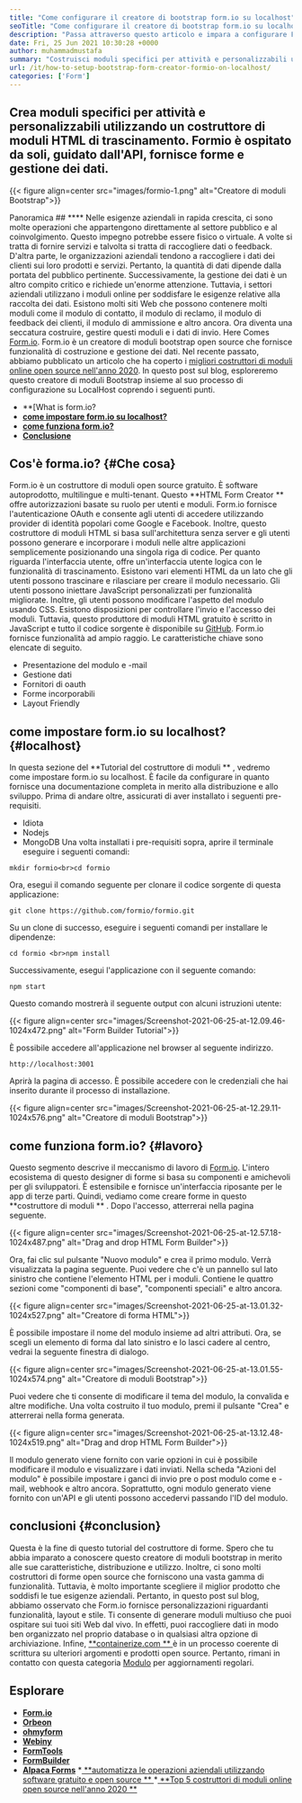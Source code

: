 ```yaml
---
title: "Come configurare il creatore di bootstrap form.io su localhost" 
seoTitle: "Come configurare il creatore di bootstrap form.io su localhost" 
description: "Passa attraverso questo articolo e impara a configurare Formio su LocalHost. Questo creatore di moduli Bootstrap è gratuito, estensibile e offre integrazioni di terze parti." 
date: Fri, 25 Jun 2021 10:30:28 +0000
author: muhammadmustafa
summary: "Costruisci moduli specifici per attività e personalizzabili utilizzando un costruttore di moduli HTML di trascinamento. Formio è ospitato da soli, guidato dall'API, fornisce forme e gestione dei dati." 
url: /it/how-to-setup-bootstrap-form-creator-formio-on-localhost/
categories: ['Form']
---
```


## Crea moduli specifici per attività e personalizzabili utilizzando un costruttore di moduli HTML di trascinamento. Formio è ospitato da soli, guidato dall'API, fornisce forme e gestione dei dati.

{{< figure align=center src="images/formio-1.png" alt="Creatore di moduli Bootstrap">}}


Panoramica ##  **** 
Nelle esigenze aziendali in rapida crescita, ci sono molte operazioni che appartengono direttamente al settore pubblico e al coinvolgimento. Questo impegno potrebbe essere fisico o virtuale. A volte si tratta di fornire servizi e talvolta si tratta di raccogliere dati o feedback. D'altra parte, le organizzazioni aziendali tendono a raccogliere i dati dei clienti sui loro prodotti e servizi. Pertanto, la quantità di dati dipende dalla portata del pubblico pertinente. Successivamente, la gestione dei dati è un altro compito critico e richiede un'enorme attenzione.
Tuttavia, i settori aziendali utilizzano i moduli online per soddisfare le esigenze relative alla raccolta dei dati. Esistono molti siti Web che possono contenere molti moduli come il modulo di contatto, il modulo di reclamo, il modulo di feedback dei clienti, il modulo di ammissione e altro ancora. Ora diventa una seccatura costruire, gestire questi moduli e i dati di invio. Here Comes [Form.io][1]. Form.io è un creatore di moduli bootstrap open source che fornisce funzionalità di costruzione e gestione dei dati. Nel recente passato, abbiamo pubblicato un articolo che ha coperto i [migliori costruttori di moduli online open source nell'anno 2020][2]. In questo post sul blog, esploreremo questo creatore di moduli Bootstrap insieme al suo processo di configurazione su LocalHost coprendo i seguenti punti.
  * **[What is form.io?
  * **[come impostare form.io su localhost?][4]**
  * **[come funziona form.io?][5]**
  * **[Conclusione][6]**

## Cos'è forma.io?   {#Che cosa}
Form.io è un costruttore di moduli open source gratuito. È software autoprodotto, multilingue e multi-tenant. Questo  **HTML Form Creator **  offre autorizzazioni basate su ruolo per utenti e moduli. Form.io fornisce l'autenticazione OAuth e consente agli utenti di accedere utilizzando provider di identità popolari come Google e Facebook. Inoltre, questo costruttore di moduli HTML si basa sull'architettura senza server e gli utenti possono generare e incorporare i moduli nelle altre applicazioni semplicemente posizionando una singola riga di codice. Per quanto riguarda l'interfaccia utente, offre un'interfaccia utente logica con le funzionalità di trascinamento. Esistono vari elementi HTML da un lato che gli utenti possono trascinare e rilasciare per creare il modulo necessario. Gli utenti possono iniettare JavaScript personalizzati per funzionalità migliorate. Inoltre, gli utenti possono modificare l'aspetto del modulo usando CSS. Esistono disposizioni per controllare l'invio e l'accesso dei moduli. Tuttavia, questo produttore di moduli HTML gratuito è scritto in JavaScript e tutto il codice sorgente è disponibile su [GitHub][7].
Form.io fornisce funzionalità ad ampio raggio. Le caratteristiche chiave sono elencate di seguito.
  * Presentazione del modulo e -mail
  * Gestione dati
  * Fornitori di oauth
  * Forme incorporabili
  * Layout Friendly

## come impostare form.io su localhost?   {#localhost}
In questa sezione del  **Tutorial del costruttore di moduli ** , vedremo come impostare form.io su localhost. È facile da configurare in quanto fornisce una documentazione completa in merito alla distribuzione e allo sviluppo.
Prima di andare oltre, assicurati di aver installato i seguenti pre-requisiti.
  * Idiota
  * Nodejs
  * MongoDB
Una volta installati i pre-requisiti sopra, aprire il terminale eseguire i seguenti comandi:
```
mkdir formio<br>cd formio
```
Ora, esegui il comando seguente per clonare il codice sorgente di questa applicazione:
```
git clone https://github.com/formio/formio.git
```
Su un clone di successo, eseguire i seguenti comandi per installare le dipendenze:
```
cd formio <br>npm install
```
Successivamente, esegui l'applicazione con il seguente comando:
```
npm start 
```
Questo comando mostrerà il seguente output con alcuni istruzioni utente:

{{< figure align=center src="images/Screenshot-2021-06-25-at-12.09.46-1024x472.png" alt="Form Builder Tutorial">}}

È possibile accedere all'applicazione nel browser al seguente indirizzo.
```
http://localhost:3001 
```
Aprirà la pagina di accesso. È possibile accedere con le credenziali che hai inserito durante il processo di installazione.

{{< figure align=center src="images/Screenshot-2021-06-25-at-12.29.11-1024x576.png" alt="Creatore di moduli Bootstrap">}}


## come funziona form.io?   {#lavoro}
Questo segmento descrive il meccanismo di lavoro di [Form.io][1]. L'intero ecosistema di questo designer di forme si basa su componenti e amichevoli per gli sviluppatori. È estensibile e fornisce un'interfaccia riposante per le app di terze parti. Quindi, vediamo come creare forme in questo  **costruttore di moduli ** .
Dopo l'accesso, atterrerai nella pagina seguente.

{{< figure align=center src="images/Screenshot-2021-06-25-at-12.57.18-1024x487.png" alt="Drag and drop HTML Form Builder">}}

Ora, fai clic sul pulsante "Nuovo modulo" e crea il primo modulo. Verrà visualizzata la pagina seguente. Puoi vedere che c'è un pannello sul lato sinistro che contiene l'elemento HTML per i moduli. Contiene le quattro sezioni come "componenti di base", "componenti speciali" e altro ancora.

{{< figure align=center src="images/Screenshot-2021-06-25-at-13.01.32-1024x527.png" alt="Creatore di forma HTML">}}

È possibile impostare il nome del modulo insieme ad altri attributi. Ora, se scegli un elemento di forma dal lato sinistro e lo lasci cadere al centro, vedrai la seguente finestra di dialogo.

{{< figure align=center src="images/Screenshot-2021-06-25-at-13.01.55-1024x574.png" alt="Creatore di moduli Bootstrap">}}

Puoi vedere che ti consente di modificare il tema del modulo, la convalida e altre modifiche. Una volta costruito il tuo modulo, premi il pulsante "Crea" e atterrerai nella forma generata.

{{< figure align=center src="images/Screenshot-2021-06-25-at-13.12.48-1024x519.png" alt="Drag and drop HTML Form Builder">}}

Il modulo generato viene fornito con varie opzioni in cui è possibile modificare il modulo e visualizzare i dati inviati. Nella scheda "Azioni del modulo" è possibile impostare i ganci di invio pre o post modulo come e -mail, webhook e altro ancora. Soprattutto, ogni modulo generato viene fornito con un'API e gli utenti possono accedervi passando l'ID del modulo.

## conclusioni   {#conclusion}
Questa è la fine di questo tutorial del costruttore di forme. Spero che tu abbia imparato a conoscere questo creatore di moduli bootstrap in merito alle sue caratteristiche, distribuzione e utilizzo. Inoltre, ci sono molti costruttori di forme open source che forniscono una vasta gamma di funzionalità. Tuttavia, è molto importante scegliere il miglior prodotto che soddisfi le tue esigenze aziendali. Pertanto, in questo post sul blog, abbiamo osservato che Form.io fornisce personalizzazioni riguardanti funzionalità, layout e stile. Ti consente di generare moduli multiuso che puoi ospitare sui tuoi siti Web dal vivo. In effetti, puoi raccogliere dati in modo ben organizzato nel proprio database o in qualsiasi altra opzione di archiviazione.
Infine, [ **containerize.com ** ][8] è in un processo coerente di scrittura su ulteriori argomenti e prodotti open source. Pertanto, rimani in contatto con questa categoria [Modulo][9] per aggiornamenti regolari.

## Esplorare
  * **[Form.io][1]**
  * **[Orbeon][10]**
  * **[ohmyform][11]**
  * **[Webiny][12]**
  * **[FormTools][13]**
  * **[FormBuilder][14]**
  * **[Alpaca Forms][15]**
  *[ **automatizza le operazioni aziendali utilizzando software gratuito e open source ** ][16]
  *[ **Top 5 costruttori di moduli online open source nell'anno 2020 ** ][2]

  
[1]: https://products.containerize.com/form/formio/
[2]: https://blog.containerize.com/form/top-5-open-source-online-form-builders-in-year-2020/
[3]: #what
[4]: #localhost
[5]: #work
[6]: #Conclusion
[7]: https://github.com/formio/formio
[8]: https://www.containerize.com/
[9]: https://products.containerize.com/form/
[10]: https://products.containerize.com/form/orbeon/
[11]: https://products.containerize.com/form/ohmyform/
[12]: https://products.containerize.com/form/webiny/
[13]: https://products.containerize.com/form/formtools/
[14]: https://products.containerize.com/form/formbuilder/
[15]: https://products.containerize.com/form/alpaca/
[16]: https://blog.containerize.com/blogging/automate-business-operations-using-open-source-software/
